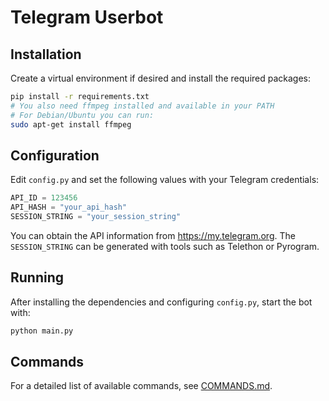 # Telegram Userbot

## Installation

Create a virtual environment if desired and install the required packages:

```bash
pip install -r requirements.txt
# You also need ffmpeg installed and available in your PATH
# For Debian/Ubuntu you can run:
sudo apt-get install ffmpeg
```

## Configuration

Edit `config.py` and set the following values with your Telegram credentials:

```python
API_ID = 123456
API_HASH = "your_api_hash"
SESSION_STRING = "your_session_string"
```

You can obtain the API information from <https://my.telegram.org>. The `SESSION_STRING` can be generated with tools such as Telethon or Pyrogram.

## Running

After installing the dependencies and configuring `config.py`, start the bot with:

```bash
python main.py
```

## Commands

For a detailed list of available commands, see [COMMANDS.md](COMMANDS.md).
